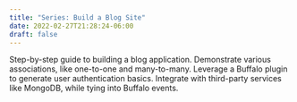```yaml
---
title: "Series: Build a Blog Site"
date: 2022-02-27T21:28:24-06:00
draft: false
---
```


<div class="section-title">
  <p>Step-by-step guide to building a blog application. Demonstrate various associations, like one-to-one and many-to-many. Leverage a Buffalo plugin to generate user authentication basics. Integrate with third-party services like MongoDB, while tying into Buffalo events.</p>
</div>
